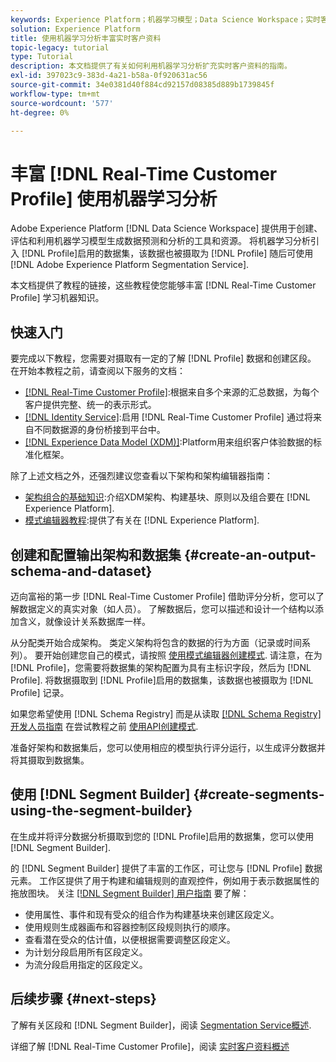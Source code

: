```yaml
---
keywords: Experience Platform；机器学习模型；Data Science Workspace；实时客户资料；热门主题；机器学习分析
solution: Experience Platform
title: 使用机器学习分析丰富实时客户资料
topic-legacy: tutorial
type: Tutorial
description: 本文档提供了有关如何利用机器学习分析扩充实时客户资料的指南。
exl-id: 397023c9-383d-4a21-b58a-0f920631ac56
source-git-commit: 34e0381d40f884cd92157d08385d889b1739845f
workflow-type: tm+mt
source-wordcount: '577'
ht-degree: 0%

---
```


# 丰富 [!DNL Real-Time Customer Profile] 使用机器学习分析

Adobe Experience Platform [!DNL Data Science Workspace] 提供用于创建、评估和利用机器学习模型生成数据预测和分析的工具和资源。 将机器学习分析引入 [!DNL Profile]启用的数据集，该数据也被摄取为 [!DNL Profile] 随后可使用 [!DNL Adobe Experience Platform Segmentation Service].

本文档提供了教程的链接，这些教程使您能够丰富 [!DNL Real-Time Customer Profile] 学习机器知识。

## 快速入门

要完成以下教程，您需要对摄取有一定的了解 [!DNL Profile] 数据和创建区段。 在开始本教程之前，请查阅以下服务的文档：

- [[!DNL Real-Time Customer Profile]](../../profile/home.md):根据来自多个来源的汇总数据，为每个客户提供完整、统一的表示形式。
- [[!DNL Identity Service]](../../identity-service/home.md):启用 [!DNL Real-Time Customer Profile] 通过将来自不同数据源的身份桥接到平台中。
- [[!DNL Experience Data Model (XDM)]](../../xdm/home.md):Platform用来组织客户体验数据的标准化框架。

除了上述文档之外，还强烈建议您查看以下架构和架构编辑器指南：

- [架构组合的基础知识](../../xdm/schema/composition.md):介绍XDM架构、构建基块、原则以及组合要在 [!DNL Experience Platform].
- [模式编辑器教程](../../xdm/tutorials/create-schema-ui.md):提供了有关在 [!DNL Experience Platform].

## 创建和配置输出架构和数据集 {#create-an-output-schema-and-dataset}

迈向富裕的第一步 [!DNL Real-Time Customer Profile] 借助评分分析，您可以了解数据定义的真实对象（如人员）。 了解数据后，您可以描述和设计一个结构以添加含义，就像设计关系数据库一样。

从分配类开始合成架构。 类定义架构将包含的数据的行为方面（记录或时间系列）。 要开始创建您自己的模式，请按照 [使用模式编辑器创建模式](../../xdm/tutorials/create-schema-ui.md). 请注意，在为 [!DNL Profile]，您需要将数据集的架构配置为具有主标识字段，然后为 [!DNL Profile]. 将数据摄取到 [!DNL Profile]启用的数据集，该数据也被摄取为 [!DNL Profile] 记录。

如果您希望使用 [!DNL Schema Registry] 而是从读取 [[!DNL Schema Registry] 开发人员指南](../../xdm/api/getting-started.md) 在尝试教程之前 [使用API创建模式](../../xdm/tutorials/create-schema-api.md).

准备好架构和数据集后，您可以使用相应的模型执行评分运行，以生成评分数据并将其摄取到数据集。

## 使用 [!DNL Segment Builder] {#create-segments-using-the-segment-builder}

在生成并将评分数据分析摄取到您的 [!DNL Profile]启用的数据集，您可以使用 [!DNL Segment Builder].

的 [!DNL Segment Builder] 提供了丰富的工作区，可让您与 [!DNL Profile] 数据元素。 工作区提供了用于构建和编辑规则的直观控件，例如用于表示数据属性的拖放图块。 关注 [[!DNL Segment Builder] 用户指南](../../segmentation/ui/segment-builder.md) 要了解：

- 使用属性、事件和现有受众的组合作为构建基块来创建区段定义。
- 使用规则生成器画布和容器控制区段规则执行的顺序。
- 查看潜在受众的估计值，以便根据需要调整区段定义。
- 为计划分段启用所有区段定义。
- 为流分段启用指定的区段定义。

## 后续步骤 {#next-steps}

了解有关区段和 [!DNL Segment Builder]，阅读 [Segmentation Service概述](../../segmentation/home.md).

详细了解 [!DNL Real-Time Customer Profile]，阅读 [实时客户资料概述](../../profile/home.md)
